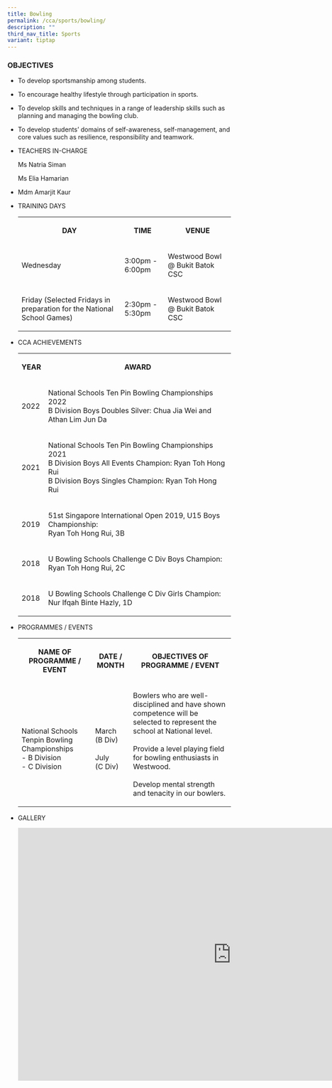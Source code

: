 ```yaml
---
title: Bowling
permalink: /cca/sports/bowling/
description: ""
third_nav_title: Sports
variant: tiptap
---
```

<h3>OBJECTIVES</h3><ul data-tight="true" class="tight"><li><p>To develop sportsmanship among students.&nbsp;</p></li><li><p>To encourage healthy lifestyle through participation in sports.&nbsp;</p></li><li><p>To develop skills and techniques in a range of leadership skills such as planning and managing the bowling club.&nbsp;</p></li><li><p>To develop students’ domains of self-awareness, self-management, and core values such as resilience, responsibility and teamwork.</p></li></ul><ul><li><p>TEACHERS IN-CHARGE</p><p>Ms Natria Siman</p><p>Ms Elia Hamarian</p></li><li><p>Mdm Amarjit Kaur</p></li><li><p>TRAINING DAYS</p><p></p><table><tbody><tr><th rowspan="1" colspan="1"><p>DAY</p></th><th rowspan="1" colspan="1"><p>TIME</p></th><th rowspan="1" colspan="1"><p>VENUE</p></th></tr><tr><td rowspan="1" colspan="1"><p>Wednesday</p></td><td rowspan="1" colspan="1"><p>3:00pm - 6:00pm</p></td><td rowspan="1" colspan="1"><p>Westwood Bowl @ Bukit Batok CSC</p></td></tr><tr><td rowspan="1" colspan="1"><p>Friday (Selected Fridays in preparation for the National School Games)<br></p></td><td rowspan="1" colspan="1"><p>2:30pm - 5:30pm</p></td><td rowspan="1" colspan="1"><p>Westwood Bowl @ Bukit Batok CSC</p></td></tr></tbody></table></li><li><p>CCA ACHIEVEMENTS</p><p></p><table><tbody><tr><th rowspan="1" colspan="1"><p>YEAR</p></th><th rowspan="1" colspan="1"><p>AWARD</p></th></tr><tr><td rowspan="1" colspan="1"><p>2022</p></td><td rowspan="1" colspan="1"><p>National Schools Ten Pin Bowling Championships 2022<br>B Division Boys Doubles Silver: Chua Jia Wei and<br>Athan Lim Jun Da</p></td></tr><tr><td rowspan="1" colspan="1"><p>2021</p></td><td rowspan="1" colspan="1"><p>National Schools Ten Pin Bowling Championships 2021<br>B Division Boys All Events Champion: Ryan Toh Hong Rui<br>B Division Boys Singles Champion: Ryan Toh Hong Rui<br></p></td></tr><tr><td rowspan="1" colspan="1"><p>2019</p></td><td rowspan="1" colspan="1"><p>51st Singapore International Open 2019, U15 Boys Championship: <br>Ryan Toh Hong Rui, 3B<br></p></td></tr><tr><td rowspan="1" colspan="1"><p>2018</p></td><td rowspan="1" colspan="1"><p>U Bowling Schools Challenge C Div Boys Champion: Ryan Toh Hong Rui, 2C</p></td></tr><tr><td rowspan="1" colspan="1"><p>2018</p></td><td rowspan="1" colspan="1"><p>U Bowling Schools Challenge C Div Girls Champion: <br>Nur Ifqah Binte Hazly, 1D</p></td></tr></tbody></table></li><li><p>PROGRAMMES / EVENTS</p><p></p><table><tbody><tr><th rowspan="1" colspan="1"><p>NAME OF PROGRAMME / EVENT</p></th><th rowspan="1" colspan="1"><p>DATE / MONTH</p></th><th rowspan="1" colspan="1"><p>OBJECTIVES OF PROGRAMME / EVENT</p></th></tr><tr><td rowspan="1" colspan="1"><p><br>National Schools Tenpin Bowling Championships<br>- B Division<br>- C Division</p></td><td rowspan="1" colspan="1"><p><br>March<br>(B Div)<br><br>July<br>(C Div)</p></td><td rowspan="1" colspan="1"><p>Bowlers who are well-disciplined and have shown competence will be selected to represent the school at National level. <br><br>Provide a level playing field for bowling enthusiasts in Westwood.<br><br>Develop mental strength and tenacity in our bowlers.</p></td></tr></tbody></table></li><li><p>GALLERY</p><p></p><div class="iframe-wrapper"><iframe height="569" width="960" allowfullscreen="true" frameborder="0" src="https://docs.google.com/presentation/d/e/2PACX-1vS2NAFtPIx4Wtzap40hrzgPhn3tfWsOcdODTa3UeVvLXwfnWjY4T9_CVYWvlH3pBG7e5GKiflzFrzik/embed?start=true&amp;loop=true&amp;delayms=3000"></iframe></div><p></p></li></ul><p></p>
